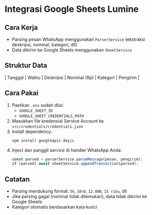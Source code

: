 # Integrasi Google Sheets Lumine

## Cara Kerja
- Parsing pesan WhatsApp menggunakan `ParserService` (ekstraksi deskripsi, nominal, kategori, dll)
- Data dikirim ke Google Sheets menggunakan `SheetService`

## Struktur Data
| Tanggal | Waktu | Deskripsi | Nominal (Rp) | Kategori | Pengirim |

## Cara Pakai
1. Pastikan `.env` sudah diisi:
   - `GOOGLE_SHEET_ID`
   - `GOOGLE_SHEET_CREDENTIALS_PATH`
2. Masukkan file kredensial Service Account ke `src/credentials/credentials.json`
3. Install dependency:
   ```bash
   npm install googleapis dayjs
   ```
4. Inject dan panggil service di handler WhatsApp Anda:
   ```ts
   const parsed = parserService.parseMessage(pesan, pengirim);
   if (parsed) await sheetService.appendTransaction(parsed);
   ```

## Catatan
- Parsing mendukung format: `5k`, `10rb`, `12.000`, `15 ribu`, dll
- Jika parsing gagal (nominal tidak ditemukan), data tidak dikirim ke Google Sheets
- Kategori otomatis berdasarkan kata kunci
